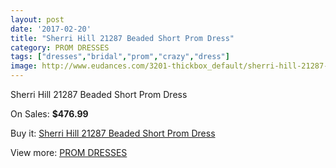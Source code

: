 ```yaml
---
layout: post
date: '2017-02-20'
title: "Sherri Hill 21287 Beaded Short Prom Dress"
category: PROM DRESSES
tags: ["dresses","bridal","prom","crazy","dress"]
image: http://www.eudances.com/3201-thickbox_default/sherri-hill-21287-beaded-short-prom-dress.jpg
---
```

Sherri Hill 21287 Beaded Short Prom Dress

On Sales: **$476.99**
<a href="https://www.eudances.com/en/prom-dresses/1099-sherri-hill-21287-beaded-short-prom-dress.html"><amp-img layout="responsive" width="600" height="600" src="//www.eudances.com/3201-thickbox_default/sherri-hill-21287-beaded-short-prom-dress.jpg" alt="Sherri Hill 21287 Beaded Short Prom Dress 0" /></a>
<a href="https://www.eudances.com/en/prom-dresses/1099-sherri-hill-21287-beaded-short-prom-dress.html"><amp-img layout="responsive" width="600" height="600" src="//www.eudances.com/3202-thickbox_default/sherri-hill-21287-beaded-short-prom-dress.jpg" alt="Sherri Hill 21287 Beaded Short Prom Dress 1" /></a>

Buy it: [Sherri Hill 21287 Beaded Short Prom Dress](https://www.eudances.com/en/prom-dresses/1099-sherri-hill-21287-beaded-short-prom-dress.html "Sherri Hill 21287 Beaded Short Prom Dress")

View more: [PROM DRESSES](https://www.eudances.com/en/13-prom-dresses "PROM DRESSES")